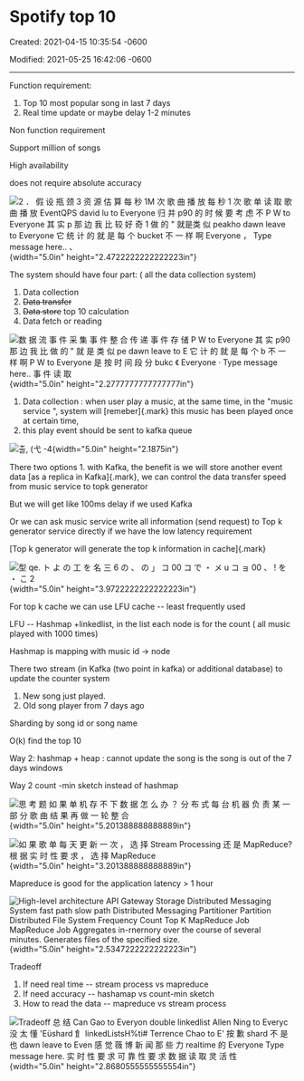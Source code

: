# Spotify top 10 

Created: 2021-04-15 10:35:54 -0600

Modified: 2021-05-25 16:42:06 -0600

---

Function requirement:



1.  Top 10 most popular song in last 7 days
2.  Real time update or maybe delay 1-2 minutes





Non function requirement



Support million of songs

High availability

does not require absolute accuracy





![2 ． 假 设 瓶 颈 3 资 源 估 算 每 秒 1M 次 歌 曲 播 放 每 秒 1 次 歌 单 读 取 歌 曲 播 放 EventQPS david lu to Everyone 归 并 p90 的 时 候 要 考 虑 不 P W to Everyone 其 实 p 那 边 我 比 较 好 奇 1 做 的 " 就是类 似 peakho dawn leave to Everyone 它 统 计 的 就 是 每 个 bucket 不 一 样 啊 Everyone ， Type message here.. 、 ](../../media/Steam^JCollection-TopK-Spotify-top-10-image1.png){width="5.0in" height="2.4722222222222223in"}



The system should have four part: ( all the data collection system)



1.  Data collection
2.  ~~Data transfer~~
3.  ~~Data store~~ top 10 calculation
4.  Data fetch or reading



![数 据 流 事 件 采 集 事 件 整 合 传 递 事 件 存 储 P W to Everyone 其 实 p90 那 边 我 比 做 的 " 就 是 类 似 pe dawn leave to E 它 计 的 就 是 每 个 b 不 一 样 啊 P W to Everyone 是 按 时 间 段 分 bukc 《 Everyone · Type message here.. 事 件 读 取 ](../../media/Steam^JCollection-TopK-Spotify-top-10-image2.png){width="5.0in" height="2.2777777777777777in"}

1.  Data collection : when user play a music, at the same time, in the "music service ", system will [remeber]{.mark} this music has been played once at certain time,
2.  this play event should be sent to kafka queue



![출, (弋 -4 ](../../media/Steam^JCollection-TopK-Spotify-top-10-image3.png){width="5.0in" height="2.1875in"}



There two options 1. with Kafka, the benefit is we will store another event data [as a replica in Kafka]{.mark}, we can control the data transfer speed from music service to topk generator

But we will get like 100ms delay if we used Kafka





Or we can ask music service write all information (send request) to Top k generator service directly if we have the low latency requirement



[Top k generator will generate the top k information in cache]{.mark}





![型 qe. ト よ の 工 を 名 三 6 の 、 の 」 コ 00 コ で ・ メ u コ ョ 00 、 ! を ・ こ 2 ](../../media/Steam^JCollection-TopK-Spotify-top-10-image4.png){width="5.0in" height="3.9722222222222223in"}

For top k cache we can use LFU cache -- least frequently used



LFU -- Hashmap +linkedlist, in the list each node is for the count ( all music played with 1000 times)

Hashmap is mapping with music id -> node



There two stream (in Kafka (two point in kafka) or additional database) to update the counter system

1.  New song just played.
2.  Old song player from 7 days ago



Sharding by song id or song name





O(k) find the top 10



Way 2: hashmap + heap : cannot update the song is the song is out of the 7 days windows



Way 2 count -min sketch instead of hashmap





![思 考 题 如 果 单 机 存 不 下 数 据 怎 么 办 ？ 分 布 式 每 台 机 器 负 责 某 一 部 分 歌 曲 结 果 再 做 一 轮 整 合 ](../../media/Steam^JCollection-TopK-Spotify-top-10-image5.png){width="5.0in" height="5.201388888888889in"}





![如 果 歌 单 每 天 更 新 一 次 ， 选 择 Stream Processing 还 是 MapReduce? 根 据 实 时 性 要 求 ， 选 择 MapReduce ](../../media/Steam^JCollection-TopK-Spotify-top-10-image6.png){width="5.0in" height="3.201388888888889in"}



Mapreduce is good for the application latency > 1 hour









![High-level architecture API Gateway Storage Distributed Messaging System fast path slow path Distributed Messaging Partitioner Partition Distributed File System Frequency Count Top K MapReduce Job MapReduce Job Aggregates in-rnernory over the course of several minutes. Generates files of the specified size. ](../../media/Steam^JCollection-TopK-Spotify-top-10-image7.png){width="5.0in" height="2.5347222222222223in"}



Tradeoff



1.  If need real time -- stream process vs mapreduce
2.  If need accuracy -- hashamap vs count-min sketch
3.  How to read the data -- mapreduce vs stream process





![Tradeoff 总 结 Can Gao to Everyon double linkedlist Allen Ning to Everyc 没 太 懂 'Eüshard 飠 linkedListsH%ti# Terrence Chao to E' 按 歉 shard 不 是 也 dawn leave to Even 感 觉 薇 博 新 闻 那 些 力 realtime 的 Everyone Type message here. 实 时 性 要 求 可 靠 性 要 求 数 据 读 取 灵 活 性 ](../../media/Steam^JCollection-TopK-Spotify-top-10-image8.png){width="5.0in" height="2.8680555555555554in"}










